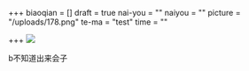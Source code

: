 +++
biaoqian = []
draft = true
nai-you = ""
naiyou = ""
picture = "/uploads/178.png"
te-ma = "test"
time = ""

+++
![](https://app.forestry.io/sites/wtsja4tjsk2a3w/front-matter-media//uploads/178.png)

b不知道出来会子
